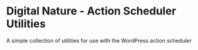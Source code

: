 # Digital Nature - Action Scheduler Utilities

A simple collection of utilities for use with the WordPress action scheduler
